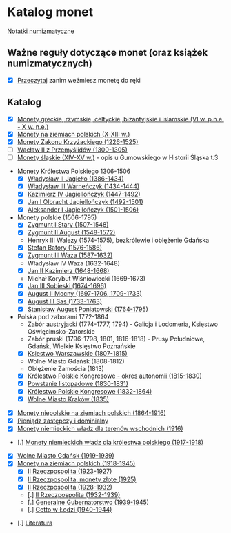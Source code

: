 
# Katalog monet

[Notatki numizmatyczne](https://numizmatyka.satola.net)

## Ważne reguły dotyczące monet (oraz książek numizmatycznych)

- [x] [Przeczytaj](./pages/k32.md) zanim weźmiesz monetę do ręki

## Katalog

- [x] [Monety greckie, rzymskie, celtyckie, bizantyjskie i islamskie (VI w. p.n.e. - X w. n.e.)](./pages/k02.md)
- [x] [Monety na ziemiach polskich (X-XIII w.)](./pages/k03.md)
- [x] [Monety Zakonu Krzyżackiego (1226-1525)](./pages/k01.md)
- [ ] [Wacław II z Przemyślidów (1300-1305)]()
- [ ] [Monety śląskie (XIV-XV w.)]() - opis u Gumowskiego w Historii Śląska t.3

- Monety Królestwa Polskiego 1306-1506
    - [x] [Władysław II Jagiełło (1386-1434)](./pages/k05.md)
    - [x] [Władysław III Warneńczyk (1434-1444)](./pages/k06.md)
    - [x] [Kazimierz IV Jagiellończyk (1447-1492)](./pages/k07.md)
    - [x] [Jan I Olbracht Jagiellończyk (1492-1501)](./pages/k08.md)
    - [x] [Aleksander I Jagiellończyk (1501-1506)](./pages/k09.md)
    
- Monety polskie (1506-1795)
    - [x] [Zygmunt I Stary (1507-1548)](./pages/k10.md)
    - [x] [Zygmunt II August (1548-1572)](./pages/k11.md)
    - Henryk III Walezy (1574-1575), bezkrólewie i oblężenie Gdańska
    - [x] [Stefan Batory (1576-1586)](./pages/k12.md)
    - [x] [Zygmunt III Waza (1587-1632)](./pages/k13.md)
    - Władysław IV Waza (1632-1648)
    - [x] [Jan II Kazimierz (1648-1668)](./pages/k14.md)
    - Michał Korybut Wiśniowiecki (1669-1673)
    - [x] [Jan III Sobieski (1674-1696)](./pages/k15.md)
    - [x] [August II Mocny (1697-1706, 1709-1733)](./pages/k16.md)
    - [x] [August III Sas (1733-1763)](./pages/k17.md)
    - [x] [Stanisław August Poniatowski (1764-1795)](./pages/k18.md)
    
- Polska pod zaborami 1772-1864
    - Zabór austryjacki (1774-1777, 1794) - Galicja i Lodomeria, Księstwo Oświęcimsko-Zatorskie
    - Zabór pruski (1796-1798, 1801, 1816-1818) - Prusy Południowe, Gdańsk, Wielkie Księstwo Poznańskie
    - [x] [Księstwo Warszawskie (1807-1815)](./pages/k19.md)
    - Wolne Miasto Gdańsk (1808-1812)
    - Oblężenie Zamościa (1813)
    - [x] [Królestwo Polskie Kongresowe - okres autonomii (1815-1830)](./pages/k20.md)
    - [x] [Powstanie listopadowe (1830-1831)](./pages/k21.md)
    - [x] [Królestwo Polskie Kongresowe (1832-1864)](./pages/k22.md)
    - [x] [Wolne Miasto Kraków (1835)](./pages/k23.md)

- [x] [Monety niepolskie na ziemiach polskich (1864-1916)](./pages/k24.md)
- [x] [Pieniądz zastępczy i dominialny](./pages/k25.md)
- [x] [Monety niemieckich władz dla terenów wschodnich (1916)](./pages/k27.md)
- [.] [Monety niemieckich władz dla królestwa polskiego (1917-1918)](./pages/k28.md)
- [X] [Wolne Miasto Gdańsk (1919-1939)](./pages/k04.md)
- [x] [Monety na ziemiach polskich (1918-1945)](./pages/k29.md)
    - [x] [II Rzeczpospolita (1923-1927)](./pages/k30.md)
    - [x] [II Rzeczpospolita, monety złote (1925)](./pages/k33.md)
    - [x] [II Rzeczpospolita (1928-1932)](./pages/k35.md)
    - [.] [II Rzeczpospolita (1932-1939)](./pages/k31.md)
    - [.] [Generalne Gubernatorstwo (1939-1945)](./pages/k34.md)
    - [.] [Getto w Łodzi (1940-1944)](./pages/k26.md)

- [.] [Literatura](../pages/Literatura.md)
